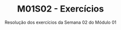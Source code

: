 <h1 align="center">M01S02 - Exercícios </h1>

<p align="center">Resolução dos exercícios da Semana 02 do Módulo 01 </p>